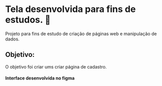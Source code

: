 # Tela desenvolvida para fins de estudos. 📝


Projeto para fins de estudo de criação de páginas web e manipulação de dados.

## Objetivo:

O objetivo foi criar ums criar página de cadastro.


#### Interface desenvolvida no figma

